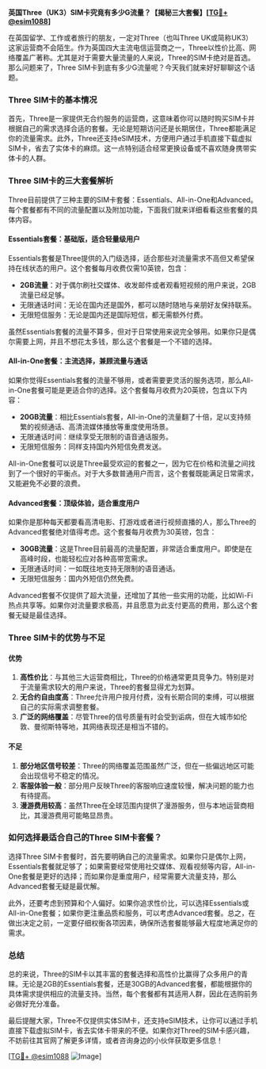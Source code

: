 **英国Three（UK3）SIM卡究竟有多少G流量？【揭秘三大套餐】[[TG💪+ @esim1088](https://t.me/s/esim1088)]**

在英国留学、工作或者旅行的朋友，一定对Three（也叫Three UK或简称UK3）这家运营商不会陌生。作为英国四大主流电信运营商之一，Three以性价比高、网络覆盖广著称。尤其是对于需要大量流量的人来说，Three的SIM卡绝对是首选。那么问题来了，Three SIM卡到底有多少G流量呢？今天我们就来好好聊聊这个话题。

### Three SIM卡的基本情况

首先，Three是一家提供无合约服务的运营商，这意味着你可以随时购买SIM卡并根据自己的需求选择合适的套餐。无论是短期访问还是长期居住，Three都能满足你的流量需求。此外，Three还支持eSIM技术，方便用户通过手机直接下载虚拟SIM卡，省去了实体卡的麻烦。这一点特别适合经常更换设备或不喜欢随身携带实体卡的人群。

### Three SIM卡的三大套餐解析

Three目前提供了三种主要的SIM卡套餐：Essentials、All-in-One和Advanced。每个套餐都有不同的流量配置以及附加功能，下面我们就来详细看看这些套餐的具体内容。

#### Essentials套餐：基础版，适合轻量级用户

Essentials套餐是Three提供的入门级选择，适合那些对流量需求不高但又希望保持在线状态的用户。这个套餐每月收费仅需10英镑，包含：

- **2GB流量**：对于偶尔刷社交媒体、收发邮件或者观看短视频的用户来说，2GB流量已经足够。
- 无限通话时间：无论在国内还是国外，都可以随时随地与亲朋好友保持联系。
- 无限短信服务：无论是国内还是国际短信，都无需额外付费。

虽然Essentials套餐的流量不算多，但对于日常使用来说完全够用。如果你只是偶尔需要上网，并且不想花太多钱，那么这个套餐是一个不错的选择。

#### All-in-One套餐：主流选择，兼顾流量与通话

如果你觉得Essentials套餐的流量不够用，或者需要更灵活的服务选项，那么All-in-One套餐可能是更适合你的选择。这个套餐每月收费为20英镑，包含以下内容：

- **20GB流量**：相比Essentials套餐，All-in-One的流量翻了十倍，足以支持频繁的视频通话、高清流媒体播放等重度使用场景。
- 无限通话时间：继续享受无限制的语音通话服务。
- 无限短信服务：同样支持国内外短信免费发送。

All-in-One套餐可以说是Three最受欢迎的套餐之一，因为它在价格和流量之间找到了一个很好的平衡点。对于大多数普通用户而言，这个套餐既能满足日常需求，又能避免不必要的浪费。

#### Advanced套餐：顶级体验，适合重度用户

如果你是那种每天都要看高清电影、打游戏或者进行视频直播的人，那么Three的Advanced套餐绝对值得考虑。这个套餐每月收费为30英镑，包含：

- **30GB流量**：这是Three目前最高的流量配置，非常适合重度用户。即使是在高峰时段，也能轻松应对各种高带宽需求。
- 无限通话时间：一如既往地支持无限制的语音通话。
- 无限短信服务：国内外短信仍然免费。

Advanced套餐不仅提供了超大流量，还增加了其他一些实用的功能，比如Wi-Fi热点共享等。如果你对流量要求极高，并且愿意为此支付更高的费用，那么这个套餐无疑是最佳选择。

### Three SIM卡的优势与不足

#### 优势

1. **高性价比**：与其他三大运营商相比，Three的价格通常更具竞争力。特别是对于流量需求较大的用户来说，Three的套餐显得尤为划算。
2. **无合约自由度高**：Three允许用户按月付费，没有长期合同的束缚，可以根据自己的实际需求调整套餐。
3. **广泛的网络覆盖**：尽管Three的信号质量有时会受到诟病，但在大城市如伦敦、曼彻斯特等地，其网络表现还是相当不错的。

#### 不足

1. **部分地区信号较差**：Three的网络覆盖范围虽然广泛，但在一些偏远地区可能会出现信号不稳定的情况。
2. **客服体验一般**：部分用户反映Three的客服响应速度较慢，解决问题的能力也有待提高。
3. **漫游费用较高**：虽然Three在全球范围内提供了漫游服务，但与本地运营商相比，其漫游费用可能略显昂贵。

### 如何选择最适合自己的Three SIM卡套餐？

选择Three SIM卡套餐时，首先要明确自己的流量需求。如果你只是偶尔上网，Essentials套餐就足够了；如果需要经常使用社交媒体、观看视频等内容，All-in-One套餐是更好的选择；而如果你是重度用户，经常需要大流量支持，那么Advanced套餐无疑是最优解。

此外，还要考虑到预算和个人偏好。如果你追求性价比，可以选择Essentials或All-in-One套餐；如果你更注重品质和服务，可以考虑Advanced套餐。总之，在做出决定之前，一定要仔细权衡各项因素，确保所选套餐能够最大程度地满足你的需求。

### 总结

总的来说，Three的SIM卡以其丰富的套餐选择和高性价比赢得了众多用户的青睐。无论是2GB的Essentials套餐，还是30GB的Advanced套餐，都能根据你的具体需求提供相应的流量支持。当然，每个套餐都有其适用人群，因此在选购前务必做好充分准备。

最后提醒大家，Three不仅提供实体SIM卡，还支持eSIM技术，让你可以通过手机直接下载虚拟SIM卡，省去实体卡带来的不便。如果你对Three的SIM卡感兴趣，不妨前往其官网了解更多详情，或者咨询身边的小伙伴获取更多信息！

[[TG💪+ @esim1088](https://t.me/s/esim1088) ![Image](https://i.postimg.cc/4NQfJmqS/Snipaste-2025-05-13-00-14-12.png)]